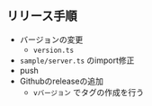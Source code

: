 ## リリース手順

* バージョンの変更
  * `version.ts`
* `sample/server.ts` のimport修正
* push
* Githubのreleaseの追加
  * `vバージョン` でタグの作成を行う
